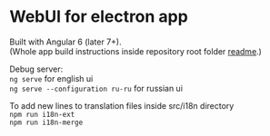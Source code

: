 # WebUI for electron app

Built with Angular 6 (later 7+).\
(Whole app build instructions inside repository root folder [readme](../../readme.md).)

Debug server:\
`ng serve` for english ui\
`ng serve --configuration ru-ru` for russian ui

To add new lines to translation files inside src/i18n directory\
`npm run i18n-ext`\
`npm run i18n-merge`
